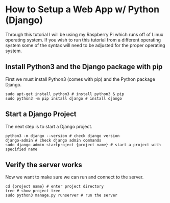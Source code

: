 # How to Setup a Web App w/ Python (Django)
Through this tutorial I will be using my Raspberry Pi which runs off of Linux operating system. If you wish to run this tutorial from a different operating system some of the syntax will need to be adjusted for the proper operating system. 

## Install Python3 and the Django package with pip
First we must install Python3 (comes with pip) and the Python package Django.
``` shell
sudo apt-get install python3 # install python3 & pip
sudo python3 -m pip install django # install django
```

## Start a Django Project
The next step is to start a Django project.
```shell
python3 -m django --version # check django version
django-admin # check django admin commands
sudo django-admin startproject {project name} # start a project with specified name
```
## Verify the server works
Now we want to make sure we can run and connect to the server.
```shell
cd {project name} # enter project directory
tree # show project tree
sudo python3 manage.py runserver # run the server
```
